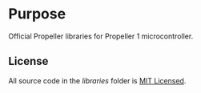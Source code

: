 # Purpose
Official Propeller libraries for Propeller 1 microcontroller.

## License
All source code in the _libraries_ folder is [MIT Licensed](https://github.com/parallaxinc/propeller/wiki/Propeller-Object-License-(MIT)).
